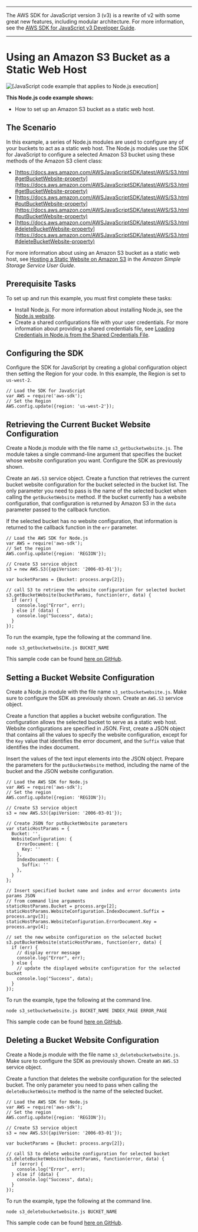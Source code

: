 --------

The AWS SDK for JavaScript version 3 \(v3\) is a rewrite of v2 with some great new features, including modular architecture\. For more information, see the [AWS SDK for JavaScript v3 Developer Guide](https://docs.aws.amazon.com/sdk-for-javascript/v3/developer-guide/welcome.html)\.

--------

# Using an Amazon S3 Bucket as a Static Web Host<a name="s3-example-static-web-host"></a>

![\[JavaScript code example that applies to Node.js execution\]](http://docs.aws.amazon.com/sdk-for-javascript/v2/developer-guide/images/nodeicon.png)

**This Node\.js code example shows:**
+ How to set up an Amazon S3 bucket as a static web host\.

## The Scenario<a name="s3-example-static-web-host-scenario"></a>

In this example, a series of Node\.js modules are used to configure any of your buckets to act as a static web host\. The Node\.js modules use the SDK for JavaScript to configure a selected Amazon S3 bucket using these methods of the Amazon S3 client class:
+ [https://docs.aws.amazon.com/AWSJavaScriptSDK/latest/AWS/S3.html#getBucketWebsite-property](https://docs.aws.amazon.com/AWSJavaScriptSDK/latest/AWS/S3.html#getBucketWebsite-property)
+ [https://docs.aws.amazon.com/AWSJavaScriptSDK/latest/AWS/S3.html#putBucketWebsite-property](https://docs.aws.amazon.com/AWSJavaScriptSDK/latest/AWS/S3.html#putBucketWebsite-property)
+ [https://docs.aws.amazon.com/AWSJavaScriptSDK/latest/AWS/S3.html#deleteBucketWebsite-property](https://docs.aws.amazon.com/AWSJavaScriptSDK/latest/AWS/S3.html#deleteBucketWebsite-property)

For more information about using an Amazon S3 bucket as a static web host, see [Hosting a Static Website on Amazon S3](https://docs.aws.amazon.com/AmazonS3/latest/dev/WebsiteHosting.html) in the *Amazon Simple Storage Service User Guide*\.

## Prerequisite Tasks<a name="s3-example-static-web-host-prerequisites"></a>

To set up and run this example, you must first complete these tasks:
+ Install Node\.js\. For more information about installing Node\.js, see the [Node\.js website](https://nodejs.org)\.
+ Create a shared configurations file with your user credentials\. For more information about providing a shared credentials file, see [Loading Credentials in Node\.js from the Shared Credentials File](loading-node-credentials-shared.md)\.

## Configuring the SDK<a name="s3-example-static-web-host-configure-sdk"></a>

Configure the SDK for JavaScript by creating a global configuration object then setting the Region for your code\. In this example, the Region is set to `us-west-2`\.

```
// Load the SDK for JavaScript
var AWS = require('aws-sdk');
// Set the Region 
AWS.config.update({region: 'us-west-2'});
```

## Retrieving the Current Bucket Website Configuration<a name="s3-example-static-web-host-get-website"></a>

Create a Node\.js module with the file name `s3_getbucketwebsite.js`\. The module takes a single command\-line argument that specifies the bucket whose website configuration you want\. Configure the SDK as previously shown\.

Create an `AWS.S3` service object\. Create a function that retrieves the current bucket website configuration for the bucket selected in the bucket list\. The only parameter you need to pass is the name of the selected bucket when calling the `getBucketWebsite` method\. If the bucket currently has a website configuration, that configuration is returned by Amazon S3 in the `data` parameter passed to the callback function\.

If the selected bucket has no website configuration, that information is returned to the callback function in the `err` parameter\.

```
// Load the AWS SDK for Node.js
var AWS = require('aws-sdk');
// Set the region 
AWS.config.update({region: 'REGION'});

// Create S3 service object
s3 = new AWS.S3({apiVersion: '2006-03-01'});

var bucketParams = {Bucket: process.argv[2]};

// call S3 to retrieve the website configuration for selected bucket
s3.getBucketWebsite(bucketParams, function(err, data) {
  if (err) {
    console.log("Error", err);
  } else if (data) {
    console.log("Success", data);
  }
});
```

To run the example, type the following at the command line\.

```
node s3_getbucketwebsite.js BUCKET_NAME
```

This sample code can be found [here on GitHub](https://github.com/awsdocs/aws-doc-sdk-examples/blob/master/javascript/example_code/s3/s3_getbucketwebsite.js)\.

## Setting a Bucket Website Configuration<a name="s3-example-static-web-host-set-website"></a>

Create a Node\.js module with the file name `s3_setbucketwebsite.js`\. Make sure to configure the SDK as previously shown\. Create an `AWS.S3` service object\. 

Create a function that applies a bucket website configuration\. The configuration allows the selected bucket to serve as a static web host\. Website configurations are specified in JSON\. First, create a JSON object that contains all the values to specify the website configuration, except for the `Key` value that identifies the error document, and the `Suffix` value that identifies the index document\.

Insert the values of the text input elements into the JSON object\. Prepare the parameters for the `putBucketWebsite` method, including the name of the bucket and the JSON website configuration\.

```
// Load the AWS SDK for Node.js
var AWS = require('aws-sdk');
// Set the region 
AWS.config.update({region: 'REGION'});

// Create S3 service object
s3 = new AWS.S3({apiVersion: '2006-03-01'});

// Create JSON for putBucketWebsite parameters
var staticHostParams = {
  Bucket: '',
  WebsiteConfiguration: {
    ErrorDocument: {
      Key: ''
    },
    IndexDocument: {
      Suffix: ''
    },
  }
};

// Insert specified bucket name and index and error documents into params JSON
// from command line arguments
staticHostParams.Bucket = process.argv[2];
staticHostParams.WebsiteConfiguration.IndexDocument.Suffix = process.argv[3];
staticHostParams.WebsiteConfiguration.ErrorDocument.Key = process.argv[4];

// set the new website configuration on the selected bucket
s3.putBucketWebsite(staticHostParams, function(err, data) {
  if (err) {
    // display error message
    console.log("Error", err);
  } else {
    // update the displayed website configuration for the selected bucket
    console.log("Success", data);
  }
});
```

To run the example, type the following at the command line\.

```
node s3_setbucketwebsite.js BUCKET_NAME INDEX_PAGE ERROR_PAGE
```

This sample code can be found [here on GitHub](https://github.com/awsdocs/aws-doc-sdk-examples/blob/master/javascript/example_code/s3/s3_setbucketwebsite.js)\.

## Deleting a Bucket Website Configuration<a name="s3-example-static-web-host-delete-website"></a>

Create a Node\.js module with the file name `s3_deletebucketwebsite.js`\. Make sure to configure the SDK as previously shown\. Create an `AWS.S3` service object\. 

Create a function that deletes the website configuration for the selected bucket\. The only parameter you need to pass when calling the `deleteBucketWebsite` method is the name of the selected bucket\.

```
// Load the AWS SDK for Node.js
var AWS = require('aws-sdk');
// Set the region 
AWS.config.update({region: 'REGION'});

// Create S3 service object
s3 = new AWS.S3({apiVersion: '2006-03-01'});

var bucketParams = {Bucket: process.argv[2]};

// call S3 to delete website configuration for selected bucket
s3.deleteBucketWebsite(bucketParams, function(error, data) {
  if (error) {
    console.log("Error", err);
  } else if (data) {
    console.log("Success", data);
  }
});
```

To run the example, type the following at the command line\.

```
node s3_deletebucketwebsite.js BUCKET_NAME
```

This sample code can be found [here on GitHub](https://github.com/awsdocs/aws-doc-sdk-examples/blob/master/javascript/example_code/s3/s3_deletebucketwebsite.js)\.